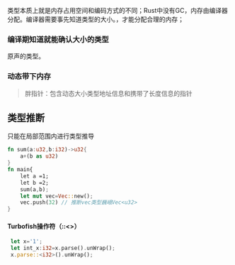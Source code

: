 类型本质上就是内存占用空间和编码方式的不同；Rust中没有GC，内存由编译器分配。编译器需要事先知道类型的大小。，才能分配合理的内存；
### 编译期知道就能确认大小的类型
原声的类型。
### 动态带下内存


> 胖指针：包含动态大小类型地址信息和携带了长度信息的指针

## 类型推断
只能在局部范围内进行类型推导
``` Rust
fn sum(a:u32,b:i32)->u32{
	a+(b as u32)
}
fn main{
	let a =1;
	let b =2;
	sum(a,b);
	let mut vec=Vec::new();
	vec.push(32) // 推断vec类型巍峨Vec<u32>
}
```
#### Turbofish操作符（::<>）
``` rust
 let x='1';
 let int_x:i32=x.parse().unWrap();
 x.parse::<i32>().unWrap();
```